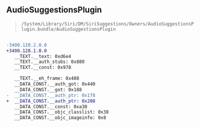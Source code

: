 ## AudioSuggestionsPlugin

> `/System/Library/Siri/DM/SiriSuggestions/Owners/AudioSuggestionsPlugin.bundle/AudioSuggestionsPlugin`

```diff

-3400.120.2.0.0
+3400.128.1.0.0
   __TEXT.__text: 0xd6e4
   __TEXT.__auth_stubs: 0x880
   __TEXT.__const: 0x978

   __TEXT.__eh_frame: 0x408
   __DATA_CONST.__auth_got: 0x440
   __DATA_CONST.__got: 0x188
-  __DATA_CONST.__auth_ptr: 0x1f8
+  __DATA_CONST.__auth_ptr: 0x208
   __DATA_CONST.__const: 0xa30
   __DATA_CONST.__objc_classlist: 0x38
   __DATA_CONST.__objc_imageinfo: 0x8

```
